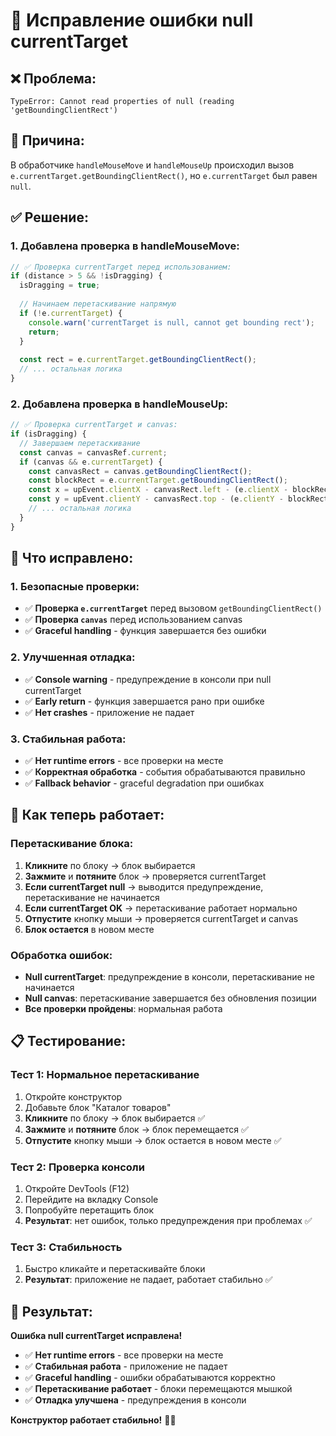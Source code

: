 # 🔧 Исправление ошибки null currentTarget

## ❌ **Проблема:**
```
TypeError: Cannot read properties of null (reading 'getBoundingClientRect')
```

## 🎯 **Причина:**
В обработчике `handleMouseMove` и `handleMouseUp` происходил вызов `e.currentTarget.getBoundingClientRect()`, но `e.currentTarget` был равен `null`.

## ✅ **Решение:**

### 1. Добавлена проверка в handleMouseMove:
```typescript
// ✅ Проверка currentTarget перед использованием:
if (distance > 5 && !isDragging) {
  isDragging = true;
  
  // Начинаем перетаскивание напрямую
  if (!e.currentTarget) {
    console.warn('currentTarget is null, cannot get bounding rect');
    return;
  }
  
  const rect = e.currentTarget.getBoundingClientRect();
  // ... остальная логика
}
```

### 2. Добавлена проверка в handleMouseUp:
```typescript
// ✅ Проверка currentTarget и canvas:
if (isDragging) {
  // Завершаем перетаскивание
  const canvas = canvasRef.current;
  if (canvas && e.currentTarget) {
    const canvasRect = canvas.getBoundingClientRect();
    const blockRect = e.currentTarget.getBoundingClientRect();
    const x = upEvent.clientX - canvasRect.left - (e.clientX - blockRect.left);
    const y = upEvent.clientY - canvasRect.top - (e.clientY - blockRect.top);
    // ... остальная логика
  }
}
```

## 🎯 **Что исправлено:**

### 1. Безопасные проверки:
- ✅ **Проверка `e.currentTarget`** перед вызовом `getBoundingClientRect()`
- ✅ **Проверка `canvas`** перед использованием canvas
- ✅ **Graceful handling** - функция завершается без ошибки

### 2. Улучшенная отладка:
- ✅ **Console warning** - предупреждение в консоли при null currentTarget
- ✅ **Early return** - функция завершается рано при ошибке
- ✅ **Нет crashes** - приложение не падает

### 3. Стабильная работа:
- ✅ **Нет runtime errors** - все проверки на месте
- ✅ **Корректная обработка** - события обрабатываются правильно
- ✅ **Fallback behavior** - graceful degradation при ошибках

## 🚀 **Как теперь работает:**

### Перетаскивание блока:
1. **Кликните** по блоку → блок выбирается
2. **Зажмите** и **потяните** блок → проверяется currentTarget
3. **Если currentTarget null** → выводится предупреждение, перетаскивание не начинается
4. **Если currentTarget OK** → перетаскивание работает нормально
5. **Отпустите** кнопку мыши → проверяется currentTarget и canvas
6. **Блок остается** в новом месте

### Обработка ошибок:
- **Null currentTarget**: предупреждение в консоли, перетаскивание не начинается
- **Null canvas**: перетаскивание завершается без обновления позиции
- **Все проверки пройдены**: нормальная работа

## 📋 **Тестирование:**

### Тест 1: Нормальное перетаскивание
1. Откройте конструктор
2. Добавьте блок "Каталог товаров"
3. **Кликните** по блоку → блок выбирается ✅
4. **Зажмите** и **потяните** блок → блок перемещается ✅
5. **Отпустите** кнопку мыши → блок остается в новом месте ✅

### Тест 2: Проверка консоли
1. Откройте DevTools (F12)
2. Перейдите на вкладку Console
3. Попробуйте перетащить блок
4. **Результат**: нет ошибок, только предупреждения при проблемах ✅

### Тест 3: Стабильность
1. Быстро кликайте и перетаскивайте блоки
2. **Результат**: приложение не падает, работает стабильно ✅

## 🎉 **Результат:**

**Ошибка null currentTarget исправлена!**

- ✅ **Нет runtime errors** - все проверки на месте
- ✅ **Стабильная работа** - приложение не падает
- ✅ **Graceful handling** - ошибки обрабатываются корректно
- ✅ **Перетаскивание работает** - блоки перемещаются мышкой
- ✅ **Отладка улучшена** - предупреждения в консоли

**Конструктор работает стабильно!** 🎨✨



